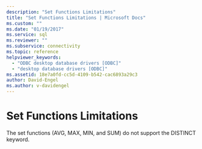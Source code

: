 ```yaml
---
description: "Set Functions Limitations"
title: "Set Functions Limitations | Microsoft Docs"
ms.custom: ""
ms.date: "01/19/2017"
ms.service: sql
ms.reviewer: ""
ms.subservice: connectivity
ms.topic: reference
helpviewer_keywords: 
  - "ODBC desktop database drivers [ODBC]"
  - "desktop database drivers [ODBC]"
ms.assetid: 18e7a0fd-cc5d-4109-b542-cac6893a29c3
author: David-Engel
ms.author: v-davidengel
---
```

# Set Functions Limitations
The set functions (AVG, MAX, MIN, and SUM) do not support the DISTINCT keyword.
